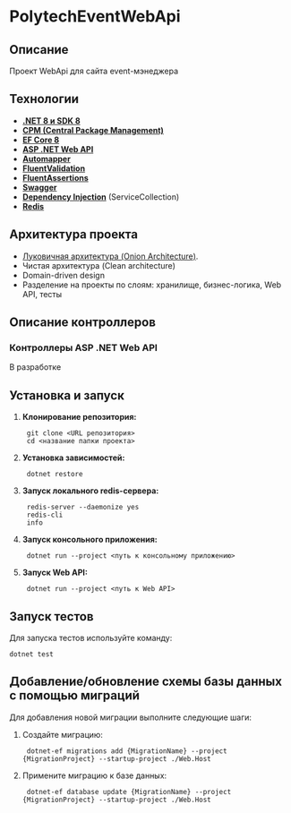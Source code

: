 # PolytechEventWebApi
## Описание

Проект WebApi для сайта event-мэнеджера

## Технологии

- **[.NET 8 и SDK 8](https://dotnet.microsoft.com/ru-ru/)**
- **[CPM (Central Package Management)](https://learn.microsoft.com/en-us/nuget/consume-packages/central-package-management)**
- **[EF Core 8](https://learn.microsoft.com/ru-ru/ef/core/what-is-new/ef-core-8.0/whatsnew)**
- **[ASP .NET Web API](https://learn.microsoft.com/ru-ru/aspnet/core/tutorials/first-web-api?view=aspnetcore-8.0&tabs=visual-studio)**
- **[Automapper](https://automapper.org)**
- **[FluentValidation](https://docs.fluentvalidation.net/en/latest/)**
- **[FluentAssertions](https://fluentassertions.com)**
- **[Swagger](https://swagger.io/)**
- **[Dependency Injection](https://learn.microsoft.com/ru-ru/dotnet/api/microsoft.extensions.dependencyinjection.servicecollection?view=net-8.0)** (ServiceCollection)
- **[Redis](https://redis.io)**



## Архитектура проекта
- [Луковичная архитектура (Onion Architecture)](https://code-maze.com/onion-architecture-in-aspnetcore/).
- Чистая архитектура (Clean architecture)
- Domain-driven design
- Разделение на проекты по слоям: хранилище, бизнес-логика, Web API, тесты

## Описание контроллеров

### Контроллеры ASP .NET Web API

В разработке


## Установка и запуск

1. **Клонирование репозитория:**

        git clone <URL репозитория>
        cd <название папки проекта>

2. **Установка зависимостей:**

        dotnet restore

3. **Запуск локального redis-сервера:**

        redis-server --daemonize yes
        redis-cli
        info
		 
4. **Запуск консольного приложения:**

        dotnet run --project <путь к консольному приложению>

5. **Запуск Web API:**

        dotnet run --project <путь к Web API>

## Запуск тестов

Для запуска тестов используйте команду:

    dotnet test

## Добавление/обновление схемы базы данных с помощью миграций

Для добавления новой миграции выполните следующие шаги:

1. Создайте миграцию:

        dotnet-ef migrations add {MigrationName} --project {MigrationProject} --startup-project ./Web.Host

2. Примените миграцию к базе данных:

        dotnet-ef database update {MigrationName} --project {MigrationProject} --startup-project ./Web.Host

